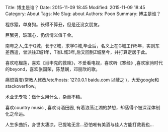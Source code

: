 Title: 博主是谁？
Date: 2015-11-09 18:45
Modified: 2015-11-09 18:45
Category: About
Tags: Me
Slug: about
Authors: Poon
Summary: 博主是谁？

程序猿，单身狗。长得不算丑，但是还没女朋友。

巨蟹男，玻璃心，仍信情义值千金。

南粤之人,生于Q城，长于Z城，求学G城,毕业后，名义上在G城工作5年，实则东差西遣，曾派往Z城1年，T省L城3年,后又回到Z城至今，并打算定居于此。

喜欢吃榴莲，喜欢《肖申克的救赎》，不爱看电视，喜欢听《寒经》,喜欢家驹时代的beyond，喜欢张国荣，陈慧娴，邓丽欣的歌。

痛恨百度(常教人修改/etc/hosts: 127.0.0.1 baidu.com 以蔽之 )，大爱google和stackoverflow。

术业无专攻：做什么用什么，杂而不精。

喜欢country  music , 喜欢诗酒田园, 有着浪荡江湖的梦想，却落得个被深深体制化之命运。

人生多曲折，身世太凄凉，已提笔无言...恐怕唯有美酒与佳人方能打救我也...

